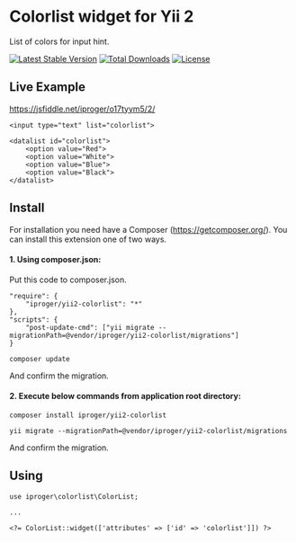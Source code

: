 # Colorlist widget for Yii 2

List of colors for input hint.

[![Latest Stable Version](https://poser.pugx.org/iproger/yii2-colorlist/v/stable)](https://packagist.org/packages/iproger/yii2-colorlist)
[![Total Downloads](https://poser.pugx.org/iproger/yii2-colorlist/downloads)](https://packagist.org/packages/iproger/yii2-colorlist)
[![License](https://poser.pugx.org/iproger/yii2-colorlist/license)](https://packagist.org/packages/iproger/yii2-colorlist)

## Live Example
https://jsfiddle.net/iproger/o17tyym5/2/

```
<input type="text" list="colorlist">

<datalist id="colorlist">
	<option value="Red">
	<option value="White">
	<option value="Blue">
	<option value="Black">
</datalist>
```

## Install
For installation you need have a Composer (https://getcomposer.org/).
You can install this extension one of two ways.

#### 1. Using composer.json:
Put this code to composer.json.
```
"require": {
    "iproger/yii2-colorlist": "*"
},
"scripts": {
    "post-update-cmd": ["yii migrate --migrationPath=@vendor/iproger/yii2-colorlist/migrations"]
}
```
```
composer update
```

And confirm the migration.

#### 2. Execute below commands from application root directory:
```
composer install iproger/yii2-colorlist
```

```
yii migrate --migrationPath=@vendor/iproger/yii2-colorlist/migrations
```

And confirm the migration.

## Using

```
use iproger\colorlist\ColorList;

...

<?= ColorList::widget(['attributes' => ['id' => 'colorlist']]) ?>
```
